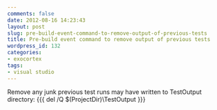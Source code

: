 ```yaml
---
comments: false
date: 2012-08-16 14:23:43
layout: post
slug: pre-build-event-command-to-remove-output-of-previous-tests
title: Pre-build event command to remove output of previous tests
wordpress_id: 132
categories:
- exocortex
tags:
- visual studio
---
```


Remove any junk previous test runs may have written to TestOutput directory:
{{{ 
del /Q $(ProjectDir)\TestOutput
}}}
